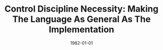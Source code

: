 ---
title: "Control Discipline Necessity: Making The Language As General As The Implementation"
date: 1982-01-01
venue: ""
paperurl: https://doi.org/10.1007/BF01944475
authors: "Mary Lou Soffa"
awards: ""
---
